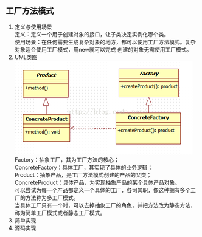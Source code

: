 ## 工厂方法模式 ##
1. 定义与使用场景  
   定义：定义一个用于创建对象的接口，让子类决定实例化哪个类。  
   使用场景：在任何需要生成复杂对象的地方，都可以使用工厂方法模式。复杂对象适合使用工厂模式，用new就可以完成 创建的对象无需使用工厂模式。
2. UML类图  
	![](https://github.com/yqlee/DesignPatternsNotes/blob/master/%E8%AE%BE%E8%AE%A1%E6%A8%A1%E5%BC%8F/UML/4%E3%80%81%E5%B7%A5%E5%8E%82%E6%96%B9%E6%B3%95%E6%A8%A1%E5%BC%8F.png)  
   Factory：抽象工厂，其为工厂方法的核心；  
   ConcreteFactory：具体工厂，其实现了具体的业务逻辑；  
   Product：抽象产品，是工厂方法模式创建的产品的父类；
   ConcreteProduct：具体产品，为实现抽象产品的某个具体产品对象。  
   可以尝试为每一个产品都定义一个具体的工厂，各司其职，像这种拥有多个工厂的方法称为多工厂模式。  
   当具体工厂只有一个时，可以去掉抽象工厂的角色，并把方法改为静态方法，称为简单工厂模式或者静态工厂模式。
3. 简单实现
4. 源码实现